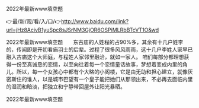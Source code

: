 2022年最新www填空题

👉最/新/观/看/入/口/👉http://www.baidu.com/link?url=jHz8AcivB1yuSpc8sJSrNM3GjOR6OSPiMLRbBTcVT1O&wd

2022年最新www填空题　　东古庙的人姓程的占90%多，其余有十几户姓李的，传闻即是开初看庙羽士的后辈。过程了很多风风雨雨，这十几户李姓人家早已融入古庙这个大师庭，与程姓人家邻里融洽，就如一家人。
咱们每部分都理想获得一份至真诚恳的恋情，以至向往着每一个恋情童话故事，梦想着变成内里的角儿。所以，每一个女孩心中都有个大略的小阁楼，它是由无助和担心建立，就像灰密斯住的谁人，以是城市巴望有一个皇子能把她们从那领出来，不必再去面临内里的湿润和暗淡，把独立和宁静带回屋外让阳光暴晒。


2022年最新www填空题
